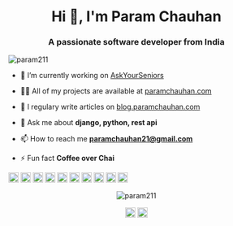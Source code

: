 <h1 align="center">Hi 👋, I'm Param Chauhan</h1>
<h3 align="center">A passionate software developer from India</h3>
<p align="left"> <img src="https://komarev.com/ghpvc/?username=param211" alt="param211" /> </p>

- 🔭 I’m currently working on [AskYourSeniors](https://github.com/askyourseniors)

- 👨‍💻 All of my projects are available at [paramchauhan.com](paramchauhan.com)

- 📝 I regulary write articles on [blog.paramchauhan.com](blog.paramchauhan.com)

- 💬 Ask me about **django, python, rest api**

- 📫 How to reach me **paramchauhan21@gmail.com**

- ⚡ Fun fact **Coffee over Chai**

<p align="left"><img src="https://konpa.github.io/devicon/devicon.git/icons/bootstrap/bootstrap-plain.svg" alt="bootstrap" width="20" height="20"/> <img src="https://konpa.github.io/devicon/devicon.git/icons/c/c-original.svg" alt="c" width="20" height="20"/> <img src="https://konpa.github.io/devicon/devicon.git/icons/cplusplus/cplusplus-original.svg" alt="cplusplus" width="20" height="20"/> <img src="https://konpa.github.io/devicon/devicon.git/icons/css3/css3-original-wordmark.svg" alt="css3" width="20" height="20"/> <img src="https://konpa.github.io/devicon/devicon.git/icons/django/django-original.svg" alt="django" width="20" height="20"/> <img src="https://konpa.github.io/devicon/devicon.git/icons/docker/docker-original-wordmark.svg" alt="docker" width="20" height="20"/> <img src="https://konpa.github.io/devicon/devicon.git/icons/html5/html5-original-wordmark.svg" alt="html5" width="20" height="20"/> <img src="https://konpa.github.io/devicon/devicon.git/icons/postgresql/postgresql-original-wordmark.svg" alt="postgresql" width="20" height="20"/> <img src="https://konpa.github.io/devicon/devicon.git/icons/python/python-original-wordmark.svg" alt="python" width="20" height="20"/> <img src="https://konpa.github.io/devicon/devicon.git/icons/linux/linux-original.svg" alt="linux" width="20" height="20"/></p><p align="center"> <img src="https://github-readme-stats.vercel.app/api?username=param211&show_icons=true&hide=["stars","issues"]" alt="param211" /> </p>

<p align="center">
<a href="https://linkedin.com/in/paramsinghchauhan" target="blank"><img align="center" src="https://cdn.jsdelivr.net/npm/simple-icons@3.0.1/icons/linkedin.svg" alt="paramsinghchauhan" height="20" width="20" /></a>
<a href="https://instagram.com/paramchauhan_" target="blank"><img align="center" src="https://cdn.jsdelivr.net/npm/simple-icons@3.0.1/icons/instagram.svg" alt="paramchauhan_" height="20" width="20" /></a>
</p>
